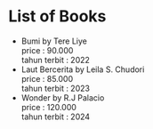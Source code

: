 # List of Books
* Bumi by Tere Liye<br>
  price : 90.000<br>
  tahun terbit : 2022
* Laut Bercerita by Leila S. Chudori<br>
  price : 85.000<br>
  tahun terbit : 2023
* Wonder by R.J Palacio<br>
  price : 120.000<br>
  tahun terbit : 2024
  
